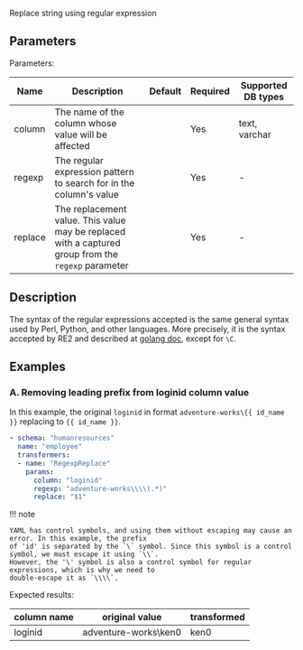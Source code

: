 Replace string using regular expression

## Parameters

Parameters:

| Name    | Description                                                                                         | Default | Required | Supported DB types |
|---------|-----------------------------------------------------------------------------------------------------|---------|----------|--------------------|
| column  | The name of the column whose value will be affected                                                 |         | Yes      | text, varchar      |
| regexp  | The regular expression pattern to search for in the column's value                                  |         | Yes      | -                  |
| replace | The replacement value. This value may be replaced with a captured group from the `regexp` parameter |         | Yes      | -                  |

## Description

The syntax of the regular expressions accepted is the same general syntax used by Perl, Python, and other languages.
More precisely, it is the syntax accepted by RE2 and described at [golang doc](https://golang.org/s/re2syntax), except
for `\C`.

## Examples

### A. Removing leading prefix from loginid column value

In this example, the original `loginid` in format `adventure-works\{{ id_name }}` replacing to `{{ id_name }}`.

``` yaml title="RegexpReplace transformer example"
- schema: "humanresources"
  name: "employee"
  transformers:
  - name: "RegexpReplace"
    params:
      column: "loginid"
      regexp: "adventure-works\\\\(.*)"
      replace: "$1"
```

!!! note

    YAML has control symbols, and using them without escaping may cause an error. In this example, the prefix 
    of 'id' is separated by the `\` symbol. Since this symbol is a control symbol, we must escape it using `\\`. 
    However, the '\' symbol is also a control symbol for regular expressions, which is why we need to 
    double-escape it as `\\\\`.

Expected results:

| column name | original value       | transformed |
|-------------|----------------------|-------------|
| loginid     | adventure-works\ken0 | ken0        |
